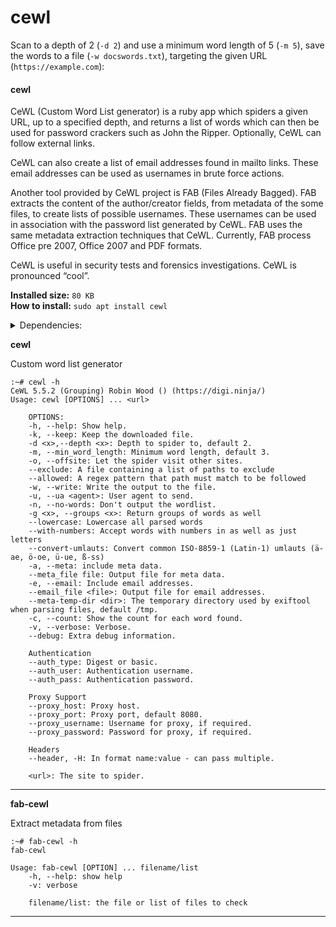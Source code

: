 # cewl

Scan to a depth of 2 (`-d 2`) and use a minimum word length of 5 (`-m 5`), save the words to a file (`-w docswords.txt`), targeting the given URL (`https://example.com`):

#### cewl <a href="#cewl" id="cewl"></a>

CeWL (Custom Word List generator) is a ruby app which spiders a given URL, up to a specified depth, and returns a list of words which can then be used for password crackers such as John the Ripper. Optionally, CeWL can follow external links.

CeWL can also create a list of email addresses found in mailto links. These email addresses can be used as usernames in brute force actions.

Another tool provided by CeWL project is FAB (Files Already Bagged). FAB extracts the content of the author/creator fields, from metadata of the some files, to create lists of possible usernames. These usernames can be used in association with the password list generated by CeWL. FAB uses the same metadata extraction techniques that CeWL. Currently, FAB process Office pre 2007, Office 2007 and PDF formats.

CeWL is useful in security tests and forensics investigations. CeWL is pronounced “cool”.

**Installed size:** `80 KB`\
**How to install:** `sudo apt install cewl`

<details>

<summary>Dependencies:</summary>

* ruby
* ruby-mime
* ruby-mime-types
* ruby-mini-exiftool
* ruby-net-http-digest-auth
* ruby-nokogiri
* ruby-spider
* ruby-zip

</details>

**cewl**

Custom word list generator

```
:~# cewl -h
CeWL 5.5.2 (Grouping) Robin Wood () (https://digi.ninja/)
Usage: cewl [OPTIONS] ... <url>

    OPTIONS:
	-h, --help: Show help.
	-k, --keep: Keep the downloaded file.
	-d <x>,--depth <x>: Depth to spider to, default 2.
	-m, --min_word_length: Minimum word length, default 3.
	-o, --offsite: Let the spider visit other sites.
	--exclude: A file containing a list of paths to exclude
	--allowed: A regex pattern that path must match to be followed
	-w, --write: Write the output to the file.
	-u, --ua <agent>: User agent to send.
	-n, --no-words: Don't output the wordlist.
	-g <x>, --groups <x>: Return groups of words as well
	--lowercase: Lowercase all parsed words
	--with-numbers: Accept words with numbers in as well as just letters
	--convert-umlauts: Convert common ISO-8859-1 (Latin-1) umlauts (ä-ae, ö-oe, ü-ue, ß-ss)
	-a, --meta: include meta data.
	--meta_file file: Output file for meta data.
	-e, --email: Include email addresses.
	--email_file <file>: Output file for email addresses.
	--meta-temp-dir <dir>: The temporary directory used by exiftool when parsing files, default /tmp.
	-c, --count: Show the count for each word found.
	-v, --verbose: Verbose.
	--debug: Extra debug information.

	Authentication
	--auth_type: Digest or basic.
	--auth_user: Authentication username.
	--auth_pass: Authentication password.

	Proxy Support
	--proxy_host: Proxy host.
	--proxy_port: Proxy port, default 8080.
	--proxy_username: Username for proxy, if required.
	--proxy_password: Password for proxy, if required.

	Headers
	--header, -H: In format name:value - can pass multiple.

    <url>: The site to spider.

```

***

**fab-cewl**

Extract metadata from files

```
:~# fab-cewl -h
fab-cewl

Usage: fab-cewl [OPTION] ... filename/list
	-h, --help: show help
	-v: verbose
	
	filename/list: the file or list of files to check

```

***

